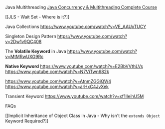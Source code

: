 
Java Multithreading
[Java Concurrency & Multithreading Complete Course](https://youtu.be/WldMTtUWqTg?list=PL4WwUkr0wZURiHPaQDb-SwkY36QUAgc4p)


[[JLS - Wait Set - Where is it?]]



Java Collections
https://www.youtube.com/watch?v=VE_AAUxTUCY


Singleton Design Pattern
https://www.youtube.com/watch?v=2Dw1v9QC408


The **Volatile Keyword** in Java 
https://www.youtube.com/watch?v=MtMRwUXG9Rc


**Native Keyword**
https://www.youtube.com/watch?v=E2BbVVthLVs
https://www.youtube.com/watch?v=N7ViTwn682k

https://www.youtube.com/watch?v=AtnmZGGiQW4
https://www.youtube.com/watch?v=arHxC4JvXek


Transient Keyword
https://www.youtube.com/watch?v=xf1IIeihU5M


FAQs
  
[[Implicit Inheritance of Object Class in Java - Why isn't the `extends Object` Keyword Required?]]




